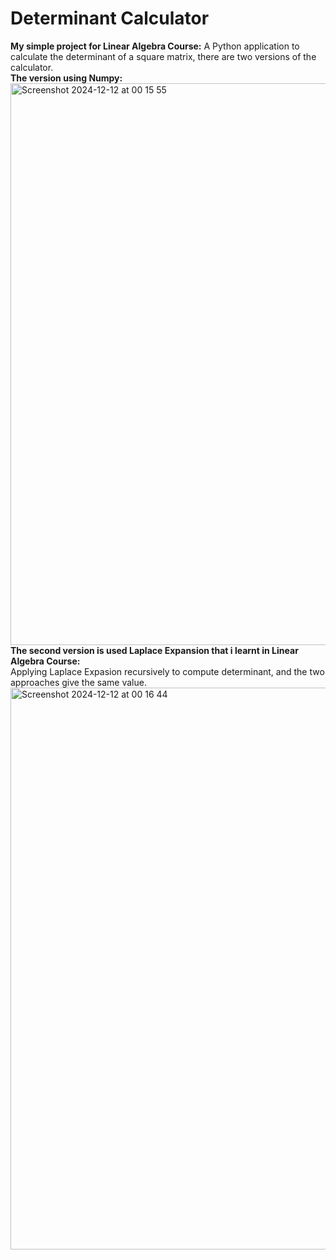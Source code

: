 # Determinant Calculator
**My simple project for Linear Algebra Course:** A Python application to calculate the determinant of a square matrix, there are two versions of the calculator.<br>
**The version using Numpy:<br>**
<img width="899" alt="Screenshot 2024-12-12 at 00 15 55" src="https://github.com/user-attachments/assets/b69b75f7-acec-4788-948e-832e92cd426b" /><br>
**The second version is used Laplace Expansion that i learnt in Linear Algebra Course:**<br>
Applying Laplace Expasion recursively to compute determinant, and the two approaches give the same value.
<img width="899" alt="Screenshot 2024-12-12 at 00 16 44" src="https://github.com/user-attachments/assets/a19b78ac-1306-462f-bd78-a33f8d5a089f" />
